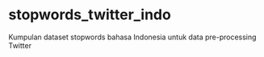 # stopwords_twitter_indo
Kumpulan dataset stopwords bahasa Indonesia untuk data pre-processing Twitter
